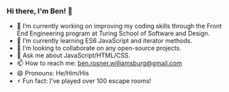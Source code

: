 ### Hi there, I'm Ben! 👋

- 🔭 I’m currently working on improving my coding skills through the Front End Engineering program at Turing School of Software and Design.
- 🌱 I’m currently learning ES6 JavaScript and iterator methods.
- 👯 I’m looking to collaborate on any open-source projects.
- 💬 Ask me about JavaScript/HTML/CSS.
- 📫 How to reach me: ben.rosner.williamsburg@gmail.com
- 😄 Pronouns: He/Him/His
- ⚡ Fun fact: I've played over 100 escape rooms!
